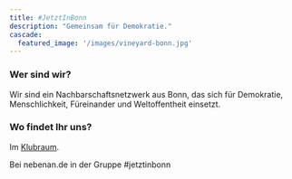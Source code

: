 ```yaml
---
title: #JetztInBonn
description: "Gemeinsam für Demokratie."
cascade:
  featured_image: '/images/vineyard-bonn.jpg'
---
```


### Wer sind wir?

Wir sind ein Nachbarschaftsnetzwerk aus Bonn, das sich für Demokratie, Menschlichkeit, Füreinander und Weltoffentheit einsetzt. 

### Wo findet Ihr uns?

Im [Klubraum](https://web.klubraum.com/j/HhE8ZnuVZ8pvLB).

Bei nebenan.de in der Gruppe #jetztinbonn


